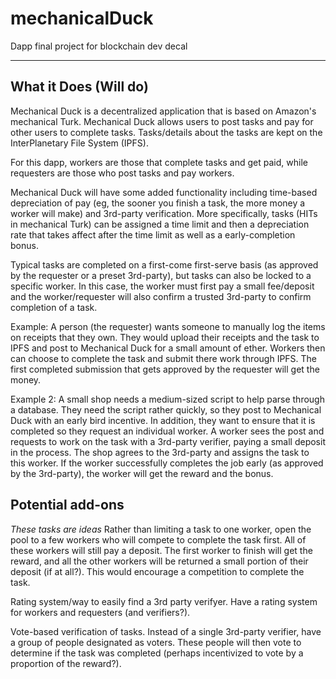 # mechanicalDuck
Dapp final project for blockchain dev decal

---
## What it Does (Will do)
Mechanical Duck is a decentralized application that is based on Amazon's mechanical Turk. Mechanical Duck allows users to post tasks and pay for other users to complete tasks. Tasks/details about the tasks are kept on the InterPlanetary File System (IPFS).

For this dapp, workers are those that complete tasks and get paid, while requesters are those who post tasks and pay workers.

Mechanical Duck will have some added functionality including time-based depreciation of pay (eg, the sooner you finish a task, the more money a worker will make) and 3rd-party verification. More specifically, tasks (HITs in mechanical Turk) can be assigned a time limit and then a depreciation rate that takes affect after the time limit as well as a early-completion bonus.

Typical tasks are completed on a first-come first-serve basis (as approved by the requester or a preset 3rd-party), but tasks can also be locked to a specific worker. In this case, the worker must first pay a small fee/deposit and the worker/requester will also confirm a trusted 3rd-party to confirm completion of a task.

Example:
A person (the requester) wants someone to manually log the items on receipts that they own. They would upload their receipts and the task to IPFS and post to Mechanical Duck for a small amount of ether. Workers then can choose to complete the task and submit there work through IPFS. The first completed submission that gets approved by the requester will get the money.

Example 2:
A small shop needs a medium-sized script to help parse through a database. They need the script rather quickly, so they post to Mechanical Duck with an early bird incentive. In addition, they want to ensure that it is completed so they request an individual worker. A worker sees the post and requests to work on the task with a 3rd-party verifier, paying a small deposit in the process. The shop agrees to the 3rd-party and assigns the task to this worker. If the worker successfully completes the job early (as approved by the 3rd-party), the worker will get the reward and the bonus.

## Potential add-ons
*These tasks are ideas*
Rather than limiting a task to one worker, open the pool to a few workers who will compete to complete the task first. All of these workers will still pay a deposit. The first worker to finish will get the reward, and all the other workers will be returned a small portion of their deposit (if at all?). This would encourage a competition to complete the task.

Rating system/way to easily find a 3rd party verifyer. Have a rating system for workers and requesters (and verifiers?).

Vote-based verification of tasks. Instead of a single 3rd-party verifier, have a group of people designated as voters. These people will then vote to determine if the task was completed (perhaps incentivized to vote by a proportion of the reward?).

